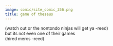 ```yaml
---
image: comic/site_comic_356.png
title: game of theseus
---
```

(watch out or the nontondo ninjas will get ya -reed)  
but its not even one of their games  
(hired mercs -reed)
